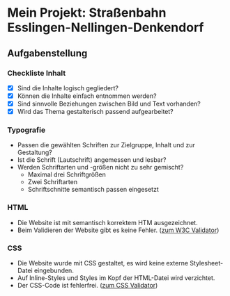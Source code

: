 # Mein Projekt: Straßenbahn Esslingen-Nellingen-Denkendorf

## Aufgabenstellung

### Checkliste Inhalt

- [x] Sind die Inhalte logisch gegliedert?
- [x] Können die Inhalte einfach entnommen werden?
- [x] Sind sinnvolle Beziehungen zwischen Bild und Text vorhanden?
- [x] Wird das Thema gestalterisch passend aufgearbeitet?

### Typografie

- Passen die gewählten Schriften zur Zielgruppe, Inhalt und zur Gestaltung?
- Ist die Schrift (Lautschrift) angemessen und lesbar?
- Werden Schriftarten und -größen nicht zu sehr gemischt?
    - Maximal drei Schriftgrößen
    - Zwei Schriftarten
    - Schriftschnitte semantisch passen eingesetzt

### HTML

- Die Website ist mit semantisch korrektem HTM ausgezeichnet.
- Beim Validieren der Website gibt es keine Fehler. ([zum W3C Validator](https://validator.w3.org/))

### CSS

- Die Website wurde mit CSS gestaltet, es wird keine externe Stylesheet-Datei eingebunden.
- Auf Inline-Styles und Styles im Kopf der HTML-Datei wird verzichtet.
- Der CSS-Code ist fehlerfrei. ([zum CSS Validator](https://jigsaw.w3.org/css-validator/))
